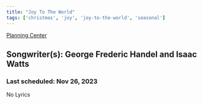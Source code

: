 ```yaml
---
title: "Joy To The World"
tags: ['christmas', 'joy', 'joy-to-the-world', 'seasonal']
---
```


[Planning Center](https://services.planningcenteronline.com/songs/12966998)

## Songwriter(s): George Frederic Handel and Isaac Watts
### Last scheduled: Nov 26, 2023          

No Lyrics
